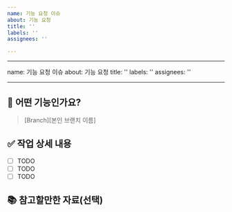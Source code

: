 ```yaml
---
name: 기능 요청 이슈
about: 기능 요청
title: ''
labels: ''
assignees: ''

---
```


---
name: 기능 요청 이슈
about: 기능 요청
title: ''
labels: ''
assignees: ''

---

## 💼 어떤 기능인가요?
> [Branch][본인 브랜치 이름]

## ✅ 작업 상세 내용
- [ ] TODO
- [ ] TODO
- [ ] TODO

## 📚 참고할만한 자료(선택)
